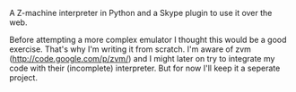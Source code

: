 A Z-machine interpreter in Python and a Skype plugin to use it over the web.

Before attempting a more complex emulator I thought this would be a good exercise. That's why I'm writing it from scratch. I'm aware of zvm (http://code.google.com/p/zvm/) and I might later on try to integrate my code with their (incomplete) interpreter. But for now I'll keep it a seperate project.
